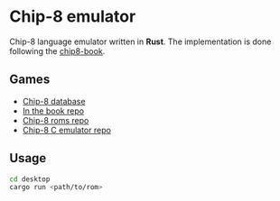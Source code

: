 # Chip-8 emulator

Chip-8 language emulator written in **Rust**. The implementation is done following the [chip8-book](https://github.com/aquova/chip8-book).

## Games

- [Chip-8 database](https://archive.org/details/chip-8-games)
- [In the book repo](https://github.com/aquova/chip8-book/tree/master/roms)
- [Chip-8 roms repo](https://github.com/kripod/chip8-roms)
- [Chip-8 C emulator repo](https://github.com/dmatlack/chip8)

## Usage

```sh
cd desktop
cargo run <path/to/rom>
```
